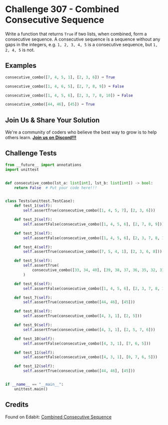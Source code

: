 # Challenge 307 - Combined Consecutive Sequence

Write a function that returns `True` if two lists, when combined, form a consecutive sequence. A consecutive sequence is a sequence without any gaps in the integers, e.g. `1, 2, 3, 4, 5` is a consecutive sequence, but `1, 2, 4, 5` is not.

## Examples
```python
consecutive_combo([7, 4, 5, 1], [2, 3, 6]) ➞ True

consecutive_combo([1, 4, 6, 5], [2, 7, 8, 9]) ➞ False

consecutive_combo([1, 4, 5, 6], [2, 3, 7, 8, 10]) ➞ False

consecutive_combo([44, 46], [45]) ➞ True
```
## Join Us & Share Your Solution

We're a community of coders who believe the best way to grow is to help others learn. **[Join us on Discord!!!](https://discord.gg/sfHykntuGy)**

## Challenge Tests
```python
from __future__ import annotations
import unittest


def consecutive_combo(lst_a: list[int], lst_b: list[int]) -> bool:
    return False  # Put your code here!!!


class Tests(unittest.TestCase):
    def test_1(self):
        self.assertTrue(consecutive_combo([1, 4, 5, 7], [2, 3, 6]))

    def test_2(self):
        self.assertFalse(consecutive_combo([1, 4, 5, 6], [2, 7, 8, 9]))

    def test_3(self):
        self.assertFalse(consecutive_combo([1, 4, 5, 6], [2, 3, 7, 8, 10]))

    def test_4(self):
        self.assertTrue(consecutive_combo([7, 5, 4, 1], [2, 3, 6, 8]))

    def test_5(self):
        self.assertTrue(
            consecutive_combo([33, 34, 40], [39, 38, 37, 36, 35, 32, 31, 30])
        )

    def test_6(self):
        self.assertFalse(consecutive_combo([1, 4, 5, 6], [2, 3, 7, 8, 10]))

    def test_7(self):
        self.assertTrue(consecutive_combo([44, 46], [45]))

    def test_8(self):
        self.assertTrue(consecutive_combo([4, 3, 1], [2, 5]))

    def test_9(self):
        self.assertTrue(consecutive_combo([4, 3, 1], [2, 5, 7, 6]))

    def test_10(self):
        self.assertFalse(consecutive_combo([4, 3, 1], [7, 6, 5]))

    def test_11(self):
        self.assertFalse(consecutive_combo([4, 3, 1], [0, 7, 6, 5]))

    def test_12(self):
        self.assertTrue(consecutive_combo([44, 46], [45]))


if __name__ == "__main__":
    unittest.main()
```
## Credits

Found on Edabit: [Combined Consecutive Sequence](https://edabit.com/challenge/mHLAmj4vmRuXrT8Nb)
